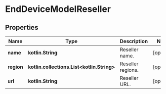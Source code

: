 
# EndDeviceModelReseller

## Properties
Name | Type | Description | Notes
------------ | ------------- | ------------- | -------------
**name** | **kotlin.String** | Reseller name. |  [optional]
**region** | **kotlin.collections.List&lt;kotlin.String&gt;** | Reseller regions. |  [optional]
**url** | **kotlin.String** | Reseller URL. |  [optional]



